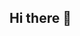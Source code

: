 ## Hi there 👋

<!--
**dhanyashri-g/dhanyashri-g** is a ✨ _special_ ✨ repository because its `README.md` (this file) appears on your GitHub profile.


# SPECIALITY

| Bioinformatics | Data | Biology / Chemistry |
|----------------|------|---------------------|
| - E-Health & Ethics in Bioinformatics  <br> - Bioinformatics Data Processing  <br> - Sequence & Structure Analysis  <br> - Informatics Pathology  <br> - Health Informatics | - Database  <br> - Database Management  <br> - Data Analysis  <br> - Data Structure & Algorithm  <br> - Object Oriented Analysis & Design  <br> - System Analysis & Design | - Biochemistry  <br> - Applied Chemistry  <br> - Microbiology  <br> - Molecular Biology  <br> - General Genetics  <br> - Cell & Tissue Biology |

